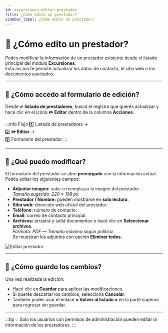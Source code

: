 ```yaml
---
id: excursiones-editar-prestador
title: ¿Cómo edito un prestador?
sidebar_label: ¿Cómo edito un prestador?
---
```


# 🧾 ¿Cómo edito un prestador?

Podés modificar la información de un prestador existente desde el listado principal del módulo **Excursiones**.  
Esta acción te permite actualizar los datos de contacto, el sitio web o los documentos asociados.

---

## 🚪 ¿Cómo accedo al formulario de edición?

Desde el **listado de prestadores**, buscá el registro que querés actualizar y hacé clic en el ícono **✏️ Editar** dentro de la columna **Acciones**.

:::info Flujo
1️⃣ Listado de prestadores →  
2️⃣ **✏️ Editar** →  
3️⃣ Formulario del prestador
:::

---

## 🧾 ¿Qué puedo modificar?

El formulario del prestador se abre **precargado** con la información actual.  
Podés editar los siguientes campos:

- **Adjuntar imagen:** subir o reemplazar la imagen del prestador.  
  _Tamaño sugerido: 220 × 198 px._  
- **Prestador / Nombre:** pueden mostrarse en **solo lectura**.  
- **Sitio web:** dirección web oficial del prestador.  
- **Teléfono:** número de contacto.  
- **Email:** correo de contacto principal.  
- **Archivos:** arrastrá y soltá documentos o hacé clic en **Seleccionar archivos**.  
  _Formato: PDF — Tamaño máximo según política._  
  Se muestran los adjuntos con opción **Eliminar todos**.

![Editar prestador](/img/producto/excursiones/editar-prestador.svg)

---

## 💾 ¿Cómo guardo los cambios?

Una vez realizada la edición:

- Hacé clic en **Guardar** para aplicar las modificaciones.  
- Si querés descartar los cambios, seleccioná **Cancelar**.  
- También podés usar el enlace **« Volver al listado »** en la parte superior para regresar sin guardar.

---

:::tip
💡 Solo los usuarios con permisos de administración pueden editar la información de los prestadores.
:::
